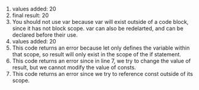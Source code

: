 1. values added: 20
2. final result: 20
3. You should not use var because var will exist outside of a code block, since it has not block scope. var can also be redelarted, and can be declared before their use.
4. values added: 20
5. This code returns an error because let only defines the variable within that scope, so result will only exist in the scope of the if statement. 
6. This code returns an error since in line 7, we try to change the value of result, but we cannot modify the value of consts. 
7. This code returns an error since we try to reference const outside of its scope.